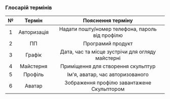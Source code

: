 ### Глосарій термінів

| № |    Термін   |                   Пояснення терміну                  |
|:-:|:-----------:|:----------------------------------------------------:|
| 1 | Авторизація |  Надати пошту/номер телефона, пароль <br>від профілю |
| 2 |      ПП     |                   Програмий продукт                  |
| 3 |    Графік   | Дата, час та місце зустрічи для огляду <br>майстерні |
| 4 |  Майстерня  |          Приміщення для створення скульптур          |
| 5 |   Профіль   |          Ім'я, аватар, час авторизованого            |
| 6 |   Аватар    |       Зображення профілю завантажене Скульптором     |
